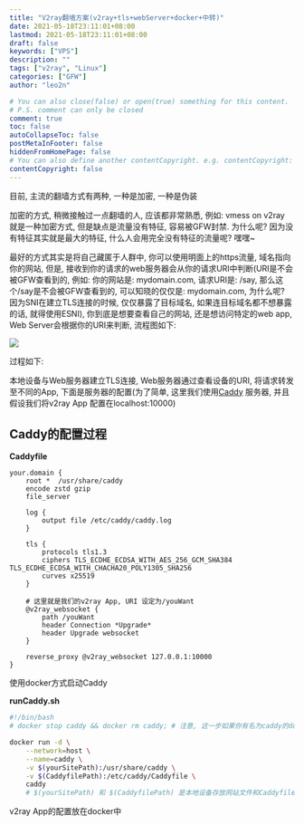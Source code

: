 ```yaml
---
title: "V2ray翻墙方案(v2ray+tls+webServer+docker+中转)"
date: 2021-05-18T23:11:01+08:00
lastmod: 2021-05-18T23:11:01+08:00
draft: false
keywords: ["VPS"]
description: ""
tags: ["v2ray", "Linux"]
categories: ["GFW"]
author: "leo2n"

# You can also close(false) or open(true) something for this content.
# P.S. comment can only be closed
comment: true
toc: false
autoCollapseToc: false
postMetaInFooter: false
hiddenFromHomePage: false
# You can also define another contentCopyright. e.g. contentCopyright: "This is another copyright."
contentCopyright: false
---
```

<!--more-->
目前, 主流的翻墙方式有两种, 一种是加密, 一种是伪装

加密的方式, 稍微接触过一点翻墙的人, 应该都非常熟悉, 例如: vmess on v2ray 就是一种加密方式, 但是缺点是流量没有特征, 容易被GFW封禁. 为什么呢? 因为没有特征其实就是最大的特征, 什么人会用完全没有特征的流量呢? 嘿嘿~

最好的方式其实是将自己藏匿于人群中, 你可以使用明面上的https流量, 域名指向你的网站, 但是, 接收到你的请求的web服务器会从你的请求URI中判断(URI是不会被GFW查看到的, 例如: 你的网站是: mydomain.com, 请求URI是: /say, 那么这个/say是不会被GFW查看到的, 可以知晓的仅仅是: mydomain.com, 为什么呢? 因为SNI在建立TLS连接的时候, 仅仅暴露了目标域名, 如果连目标域名都不想暴露的话, 就得使用ESNI), 你到底是想要查看自己的网站, 还是想访问特定的web app, Web Server会根据你的URI来判断, 流程图如下:

![](/img/V2ray翻墙方案/proxy.png)

过程如下:

本地设备与Web服务器建立TLS连接, Web服务器通过查看设备的URI, 将请求转发至不同的App, 下面是服务器的配置(为了简单, 这里我们使用[Caddy](https://github.com/caddyserver/caddy) 服务器, 并且假设我们将v2ray App 配置在localhost:10000)



## Caddy的配置过程

**Caddyfile**

```
your.domain {
    root *  /usr/share/caddy
    encode zstd gzip
    file_server

    log {
	    output file /etc/caddy/caddy.log
	}

    tls {
	    protocols tls1.3
	    ciphers TLS_ECDHE_ECDSA_WITH_AES_256_GCM_SHA384 TLS_ECDHE_ECDSA_WITH_CHACHA20_POLY1305_SHA256
	    curves x25519
	}
    
    # 这里就是我们的v2ray App, URI 设定为/youWant
    @v2ray_websocket {
		path /youWant
		header Connection *Upgrade*
		header Upgrade websocket
	}
    
    reverse_proxy @v2ray_websocket 127.0.0.1:10000
}

```



使用docker方式启动Caddy

**runCaddy.sh**

```bash
#!/bin/bash
# docker stop caddy && docker rm caddy; # 注意, 这一步如果你有名为caddy的docker应用, 绝对不可以做

docker run -d \
    --network=host \
    --name=caddy \
    -v $(yourSitePath):/usr/share/caddy \
    -v $(CaddyfilePath):/etc/caddy/Caddyfile \
    caddy
    # $(yourSitePath) 和 $(CaddyfilePath) 是本地设备存放网站文件和Caddyfile文件的路径, 比如说: 你本地网站文件的存放路径是: ~/localSite, 你的Caddyfile文件的存放路径是: ~/localSite/config/Caddyfile, 那么$yourSitePath=~/localSite, $CaddyfilePath=~/localSite/config/Caddyfile

```

v2ray App的配置放在docker中
